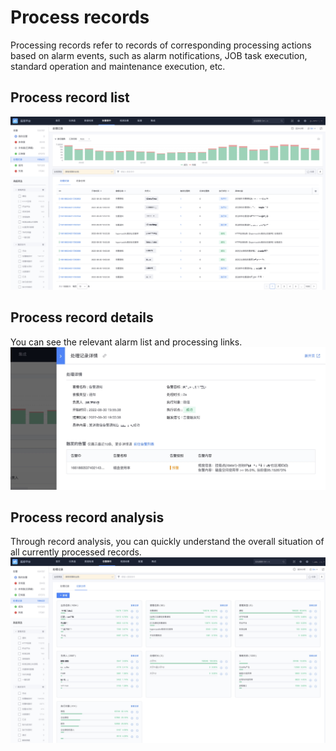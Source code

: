 # Process records


Processing records refer to records of corresponding processing actions based on alarm events, such as alarm notifications, JOB task execution, standard operation and maintenance execution, etc.


## Process record list

![](media/16618604564049.jpg)

## Process record details

You can see the relevant alarm list and processing links.
![](media/16618605905185.jpg)


## Process record analysis

Through record analysis, you can quickly understand the overall situation of all currently processed records.
![](media/16618607120438.jpg)